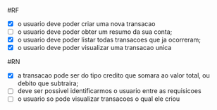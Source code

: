 #RF

- [x] o usuario deve poder criar uma nova transacao
- [ ] o usuario deve poder obter um resumo da sua conta;
- [x] o usuario deve poder listar todas transacoes que ja ocorreram;
- [x] o usuario deve poder visualizar uma transacao unica

#RN

- [x] a transacao pode ser do tipo credito que somara ao valor total, ou debito que subtraira;
- [ ] deve ser possivel identificarmos o usuario entre as requisicoes
- [ ] o usuario so pode visualizar transacoes o qual ele criou

